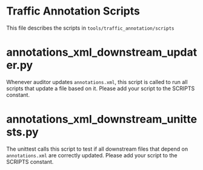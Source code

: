 # Traffic Annotation Scripts
This file describes the scripts in `tools/traffic_annotation/scripts`

# annotations_xml_downstream_updater.py
Whenever auditor updates `annotations.xml`, this script is called to run all
scripts that update a file based on it. Please add your script to the SCRIPTS
constant.

# annotations_xml_downstream_unittests.py
The unittest calls this script to test if all downstream files that depend on
`annotations.xml` are correctly updated. Please add your script to the SCRIPTS
constant.
